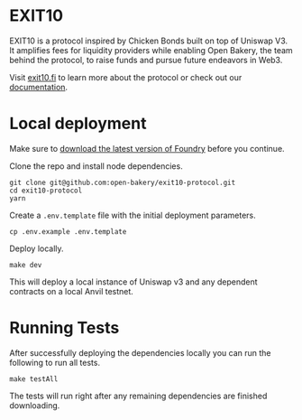 # EXIT10

EXIT10 is a protocol inspired by Chicken Bonds built on top of Uniswap V3. It amplifies fees for liquidity providers while enabling Open Bakery, the team behind the protocol, to raise funds and pursue future endeavors in Web3.

Visit [exit10.fi](https://exit10.fi/) to learn more about the protocol or check out our [documentation](https://open-bakery.gitbook.io/exit10).

# Local deployment

Make sure to [download the latest version of Foundry](https://github.com/foundry-rs) before you continue.

Clone the repo and install node dependencies.

    git clone git@github.com:open-bakery/exit10-protocol.git
    cd exit10-protocol
    yarn

Create a `.env.template` file with the initial deployment parameters.

    cp .env.example .env.template

Deploy locally.

    make dev

This will deploy a local instance of Uniswap v3 and any dependent contracts on a local Anvil testnet.

# Running Tests

After successfully deploying the dependencies locally you can run the following to run all tests.

    make testAll

The tests will run right after any remaining dependencies are finished downloading.
